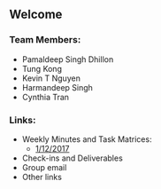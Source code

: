 ## Welcome

### Team Members:
 + Pamaldeep Singh Dhillon
 + Tung Kong
 + Kevin T Nguyen
 + Harmandeep Singh
 + Cynthia Tran

### Links:
 + Weekly Minutes and Task Matrices:
   - [1/12/2017](https://github.com/dhillp/minutes.1.12.2017.pdf)
 + Check-ins and Deliverables
 + Group email
 + Other links

